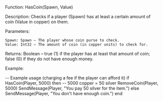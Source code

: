 Function: HasCoin(Spawn, Value)

Description: Checks if a player (Spawn) has at least a certain amount of coin (Value in copper) on them.

Parameters:

    Spawn: Spawn – The player whose coin purse to check.
    Value: Int32 – The amount of coin (in copper units) to check for.

Returns: Boolean – true (1) if the player has at least that amount of coin; false (0) if they do not have enough money.

Example:

-- Example usage (charging a fee if the player can afford it)
if HasCoin(Player, 5000) then  -- 5000 copper = 50 silver
    RemoveCoin(Player, 5000)
    SendMessage(Player, "You pay 50 silver for the item.")
else
    SendMessage(Player, "You don't have enough coin.")
end